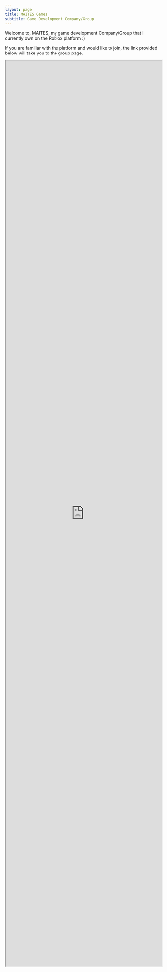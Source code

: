 ```yaml
---
layout: page
title: MAITES Games
subtitle: Game Development Company/Group
---
```


Welcome to, MAITES, my game development Company/Group that I currently own on the Roblox platform :)

If you are familiar with the platform and would like to join, the link provided below will take you to the group page.

<div class="MAITESgroup">
<iframe src="https://www.roblox.com/communities/35158770/MAITES-Games#!/about" width = "100%" height = "75%" alt="NotFound"></iframe>
</div>
